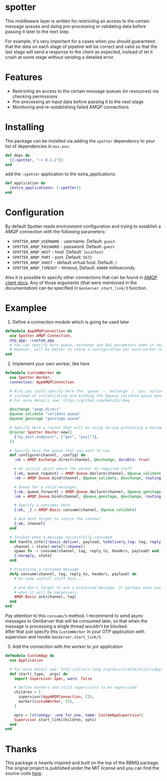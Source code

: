 # spotter
This middleware layer is written for restricting an access to the certain message queues and doing pre-processing or validating data before passing it later to the next step. 

For example, it's very important for a cases when you should guaranteed that the data on each stage of pipeline will be correct and valid so that the last stage will send a response to the client as expected, instead of let it crash at some stage without sending a detailed error.

# Features
- Restricting an access to the certain message queues (or resources) via checking permissions
- Pre-processing an input data before passing it to the next stage
- Monitoring and re-establishing failed AMQP connections

# Installing

The package can be installed via adding the `spotter` dependency to your list of dependencies in `mix.exs`:

  ```elixir
  def deps do
    [{:spotter, "~> 0.1.2"}]
  end
  ```

add the `:spotter` application to the extra_applications:

  ```elixir
  def application do
    [extra_applications: [:spotter]]
  end
  ```

# Configuration

By default Spotter reads environment configuration and trying to establish a AMQP connection with the following parameters:

  * `SPOTTER_AMQP_USERNAME` - username. Default: `guest`
  * `SPOTTER_AMQP_PASSWORD` - password. Default: `guest`
  * `SPOTTER_AMQP_HOST` - host. Default: `localhost`
  * `SPOTTER_AMQP_PORT` - port. Default: `5672`
  * `SPOTTER_AMQP_VHOST` - default virtual host. Default: `/`
  * `SPOTTER_AMQP_TIMEOUT` - timeout, Default: `60000` milliseconds.
 
Also it is possible to specify other connections that can be found in [AMQP client docs](https://hexdocs.pm/amqp/AMQP.Connection.html#open/1). 
Any of those arguments (that were mentioned in the documentation) can be specified in `GenServer.start_link/3` function.

# Examplee

  1. Define a connection module which is going be used later 

  ```elixir
  defmodule AppAMQPConnection do
    use Spotter.AMQP.Connection,
    otp_app: :custom_app
    # You can specify here queue, exchange and QoS parameters when it necessary.
    # However, will be better to store a configuration per each worker separately.
  end
  ```

  2. Implement your own worker, like here
  
  ```elixir
  defmodule CustomWorker do
    use Spotter.Worker,
    connection: AppAMQPConnection

    # Also you could specify here the `queue` \ `exchange` \ `qos` options
    # instead of instantiating and binding the @queue_validate queue manually.
    # For more details see: https://github.com/Nebo15/rbmq

    @exchange "amqp.direct"
    @queue_validate "validate.queue"
    @queue_genstage "genstage.queue"

    # Specify here a router that will be using during processing a message
    @router Spotter.Router.new([
      {"my.test.endpoint", ["get", "post"]},
    ])

    # Specify here the queue that you want to use
    def configure(channel, _config) do
      :ok = AMQP.Exchange.direct(channel, @exchange, durable: true)

      # An initial point where the worker do required stuff
      {:ok, queue_request} = AMQP.Queue.declare(channel, @queue_validate, durable: true, auto_delete: true)
      :ok = AMQP.Queue.bind(channel, @queue_validate, @exchange, routing_key: @queue_validate)

      # Queue for a valid messages
      {:ok, queue_forward} = AMQP.Queue.declare(channel, @queue_genstage, durable: true, auto_delete: true)
      :ok = AMQP.Queue.bind(channel, @queue_genstage, @exchange, routing_key: @queue_genstage)

      # Specify a consumer here
      {:ok, _} = AMQP.Basic.consume(channel, @queue_validate)

      # And dont forget to return the channel
      {:ok, channel}
    end

    # Invoked when a message successfully consumed
    def handle_info({:basic_deliver, payload, %{delivery_tag: tag, reply_to: reply_to, headers: headers}}, state) do
      channel = state[:meta][:channel]
      spawn fn -> consume(channel, tag, reply_to, headers, payload) end
      {:noreply, state}
    end

    # Processing a consumed message
    defp consume(channel, tag, reply_to, headers, payload) do
      # Do some usefull stuff here ...

      # And don't forget to ack a processed message. Or perhaps even use nack 
      # when it will be neceessary.
      AMQP.Basic.ack(channel, tag)
    end
  end
  ```
  
  Pay attention to this `consume/5` method. I recommend to send async messages to GenServer that will be consumed later, so that when the message is processing a single thread wouldn't be blocked.  
  After that just specify this `CustomWorker` in your OTP application with supervisor and invoke `GenServer.start_link/3`.

  3. Add the connection with the worker to yor application

  ```elixir
  defmodule CustomApp do
    use Application

    # For more detail see: http://elixir-lang.org/docs/stable/elixir/Application.html
    def start(_type, _args) do
      import Supervisor.Spec, warn: false

      # Define workers and child supervisors to be supervised
      children = [
        supervisor(AppAMQPConnection, []),
        worker(CustomWorker, []),
      ]

      opts = [strategy: :one_for_one, name: CustomAppSupervisor]
      Supervisor.start_link(children, opts)
    end
  end
  ``` 

# Thanks
This package is heavily inspired and built on the top of the RBMQ package. The orignal project is published under the MIT license and you can find the source code [here](https://github.com/Nebo15/rbmq).

